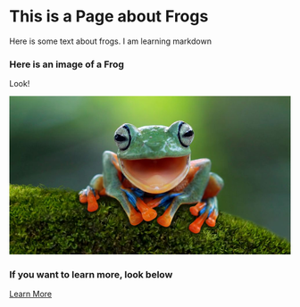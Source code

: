 # This is a Page about Frogs
Here is some text about frogs. I am learning markdown


### Here is an image of a Frog
Look!

![This is picture of a frog](/frog.jpg)

### If you want to learn more, look below
[Learn More](https://www.froglife.org/)
